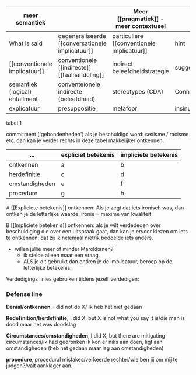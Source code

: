 
| meer semantiek |                                              | Meer [[pragmatiek]] - meer contextueel     |            |
| ---------------------------------- | -------------------------------------------- | -------------------------------------- | ---------- |
| What is said                       | gegenaraliseerde [[conversationele implicatuur]] | particuliere [[conventionele implicatuur]] | hint       |
| [[conventionele implicatuur]]          | conventionele [[indirecte]] [[taalhandeling]]        | indirect beleefdheidstrategie          | suggestie  |
| semantiek (logical) entailment     | conventeionele indirecte (beleefdheid)       | stereotypes (CDA)                      | Connotatie |
| explicatuur                        | presuppositie                                | metafoor                               |  insinuatie          |
tabel 1

commitment ('gebondenheden')
als je beschuldigd word: sexisme / racisme etc. dan kan je verder rechts in deze tabel makkelijker ontkennen.





| ...            | expliciet betekenis | impliciete betekenis |
| -------------- | ------------------- | -------------------- |
| ontkennen      | a                   | b                    |
| herdefinitie   | c                   | d                    |
| omstandigheden | e                   | f                    |
| procedure      | g                   | h                     |



A
[[Expliciete betekenis]] ontkennen:
Als je zegt dat iets ironisch was, dan ontken je de letterlijke waarde.
ironie = maxime van kwaliteit 

B
[[Impliciete betekenis]] ontkennen:
als je wilt verdedegen over beschuldiging die over een uitspraak gaat, dan kan je ervoor kiezen om iets te ontkennen: dat zij ik helemaal niet/ik bedoelde iets anders.
- willen jullie meer of minder Marokkanen?
	- ik stelde alleen maar een vraag.
	- ALS je dit gebruikt dan ontken je de implicatuur, beroep op de letterlijke betekenis.




Verdedigings linies
gebruiken tijdens jezelf verdedigen:

### Defense line
**Denial/ontkennen**, i did not do X/ Ik heb het niet gedaan

**Redefinition/herdefinitie,** I did X, but X is not what you say it is/die man is dood maar het was doodslag

**Circumstances/omstandigheden**, I did X, but there are mitigating circumstances/Ik had gedronken ik kon er niks aan doen, ligt aan omstandigheden (heb het gedaan maar lag aan omstandigheden)

**procedure**, procedural mistakes/verkeerde rechter/wie ben jij om mij te judgen?/valt aanklager aan.

